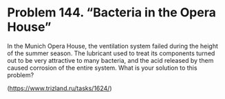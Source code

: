 # Problem 144. “Bacteria in the Opera House”

In the Munich Opera House, the ventilation system failed during the height of the summer season. The lubricant used to treat its components turned out to be very attractive to many bacteria, and the acid released by them caused corrosion of the entire system. What is your solution to this problem?

(https://www.trizland.ru/tasks/1624/)